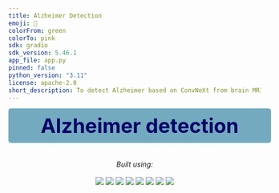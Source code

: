 ```yaml
---
title: Alzheimer Detection
emoji: 🧠
colorFrom: green
colorTo: pink
sdk: gradio
sdk_version: 5.46.1
app_file: app.py
pinned: false
python_version: "3.11"
license: apache-2.0
short_description: To detect Alzheimer based on ConvNeXt from brain MRI image
---
```


<p align="center">
  <span style="font-size: 40px; color:rgb(3, 3, 105); background-color:rgb(116, 170, 191); padding: 10px; border-radius: 5px; font-weight: bold; display: block; width: 100%; text-align: center;">Alzheimer detection</span><br><br>
  <i>Built using:</i><br></br>
  <img src="https://img.shields.io/badge/PyTorch-EE4C2C?logo=pytorch&logoColor=white"/>
  <img src="https://img.shields.io/badge/Kaggle-grey?logo=kaggle"/>
  <img src="https://img.shields.io/badge/MLflow-lightblue?logo=mlflow"/>
  <img src="https://img.shields.io/badge/Databricks-white?logo=databricks"/>
  <img src="https://img.shields.io/badge/ONNX-white?logo=onnx&logoColor=black"/>
  <img src="https://img.shields.io/badge/Gradio-white?logo=gradio&logoColor=FF6F00&labelColor=white&color=white"/>
  <img src="https://img.shields.io/badge/GitHub_Actions-orange?logo=githubactions&logoColor=black"/>
  <img src="https://img.shields.io/badge/HuggingFace-FFD21E?logo=huggingface&logoColor=red"/>
</p>




